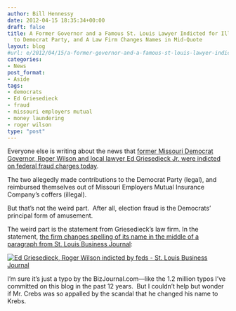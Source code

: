 ```yaml
---
author: Bill Hennessy
date: 2012-04-15 18:35:34+00:00
draft: false
title: A Former Governor and a Famous St. Louis Lawyer Indicted for Illegal Contributions
  to Democrat Party, and A Law Firm Changes Names in Mid-Quote
layout: blog
#url: e/2012/04/15/a-former-governor-and-a-famous-st-louis-lawyer-indicted-for-illegal-contributions-to-democrat-party-and-a-law-firm-changes-names-in-mid-quote/
categories:
- News
post_format:
- Aside
tags:
- democrats
- Ed Griesedieck
- fraud
- missouri employers mutual
- money laundering
- roger wilson
type: "post"
---
```


Everyone else is writing about the news that [former Missouri Democrat Governor, Roger Wilson and local lawyer Ed Griesedieck Jr. were indicted on federal fraud charges today](https://fox2now.com/2012/04/12/grand-jury-indicts-former-gov-roger-wilsom/).

The two allegedly made contributions to the Democrat Party (legal), and reimbursed themselves out of Missouri Employers Mutual Insurance Company’s coffers (illegal).

But that’s not the weird part.  After all, election fraud is the Democrats’ principal form of amusement.

The weird part is the statement from Griesedieck’s law firm. In the statement, [the firm changes spelling of its name in the middle of a paragraph from St. Louis Business Journal](https://www.bizjournals.com/stlouis/news/2012/04/12/ed-griesedieck-roger-wilson-indicted.html):

[![Ed Griesedieck, Roger Wilson indicted by feds - St. Louis Business Journal](https://ludicrite.files.wordpress.com/2012/04/ed-griesedieck-roger-wilson-indicted-by-feds-st-louis-business-journal_thumb.png)
](https://ludicrite.files.wordpress.com/2012/04/ed-griesedieck-roger-wilson-indicted-by-feds-st-louis-business-journal.png)

I’m sure it’s just a typo by the BizJournal.com—like the 1.2 million typos I’ve committed on this blog in the past 12 years.  But I couldn’t help but wonder if Mr. Crebs was so appalled by the scandal that he changed his name to Krebs.
